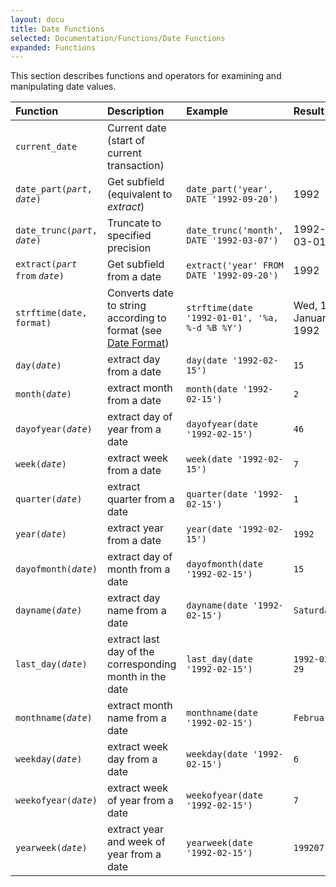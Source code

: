 ```yaml
---
layout: docu
title: Date Functions
selected: Documentation/Functions/Date Functions
expanded: Functions
---
```

This section describes functions and operators for examining and manipulating date values.

| Function | Description | Example | Result |
|:---|:---|:---|:---|
| `current_date` | Current date (start of current transaction) | | |
| `date_part(`*`part`*`, `*`date`*`)` | Get subfield (equivalent to *extract*) | `date_part('year', DATE '1992-09-20')` | 1992 |
| `date_trunc(`*`part`*`, `*`date`*`)` | Truncate to specified precision | `date_trunc('month', DATE '1992-03-07')` | 1992-03-01 |
| `extract(`*`part`* `from` *`date`*`)` | Get subfield from a date | `extract('year' FROM DATE '1992-09-20')` | 1992 |
| `strftime(date, format)` | Converts date to string according to format (see [Date Format](/docs/sql/functions/dateformat)) | `strftime(date '1992-01-01', '%a, %-d %B %Y')` | Wed, 1 January 1992 |
| `day(`*`date`*`)` | extract day from a date | `day(date '1992-02-15')` | `15` |
| `month(`*`date`*`)` | extract month from a date | `month(date '1992-02-15')` | `2` |
| `dayofyear(`*`date`*`)` | extract day of year from a date | `dayofyear(date '1992-02-15')` | `46` |
| `week(`*`date`*`)` | extract week from a date | `week(date '1992-02-15')` | `7` |
| `quarter(`*`date`*`)` | extract quarter from a date | `quarter(date '1992-02-15')` | `1` |
| `year(`*`date`*`)` | extract year from a date | `year(date '1992-02-15')` | `1992` |
| `dayofmonth(`*`date`*`)` | extract day of month from a date | `dayofmonth(date '1992-02-15')` | `15` |
| `dayname(`*`date`*`)` | extract day name from a date | `dayname(date '1992-02-15')` | `Saturday` |
| `last_day(`*`date`*`)` | extract last day of the corresponding month in the date | `last_day(date '1992-02-15')` | `1992-02-29` |
| `monthname(`*`date`*`)` | extract month name from a date | `monthname(date '1992-02-15')` | `February` |
| `weekday(`*`date`*`)` | extract week day from a date | `weekday(date '1992-02-15')` | `6` |
| `weekofyear(`*`date`*`)` | extract week of year from a date | `weekofyear(date '1992-02-15')` | `7` |
| `yearweek(`*`date`*`)` | extract year and week of year from a date | `yearweek(date '1992-02-15')` | `199207` |
